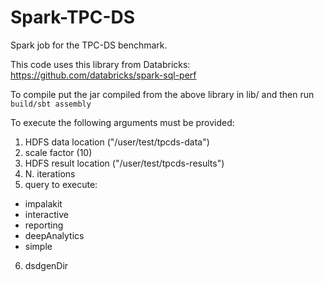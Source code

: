 # Spark-TPC-DS
Spark job for the TPC-DS benchmark.

This code uses this library from Databricks: https://github.com/databricks/spark-sql-perf

To compile put the jar compiled from the above library in lib/ and then run `build/sbt assembly`

To execute the following arguments must be provided:

1. HDFS data location ("/user/test/tpcds-data")
2. scale factor (10)
3. HDFS result location ("/user/test/tpcds-results")
4. N. iterations
5. query to execute:

 - impalakit
 - interactive
 - reporting
 - deepAnalytics
 - simple
6. dsdgenDir

